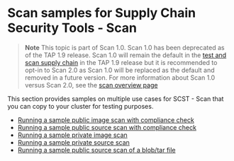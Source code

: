 # Scan samples for Supply Chain Security Tools - Scan

> **Note** This topic is part of Scan 1.0. Scan 1.0 has been deprecated as of the TAP 1.9 release.  Scan 1.0 will remain the default in the [test and scan supply chain](../getting-started/add-test-and-security.hbs.md#add-testing-and-scanning-to-your-application) in the TAP 1.9 release but it is recommended to opt-in to Scan 2.0 as Scan 1.0 will be replaced as the default and removed in a future version.  For more information about Scan 1.0 versus Scan 2.0, see the [scan overview page](./overview.hbs.md)

This section provides samples on multiple use cases for SCST - Scan that you can copy to your cluster for testing purposes.

- [Running a sample public image scan with compliance check](public-image-compliance.md)
- [Running a sample public source scan with compliance check](public-source-compliance.md)
- [Running a sample private image scan](private-image.md)
- [Running a sample private source scan](private-source.md)
- [Running a sample public source scan of a blob/tar file](blob.md)
